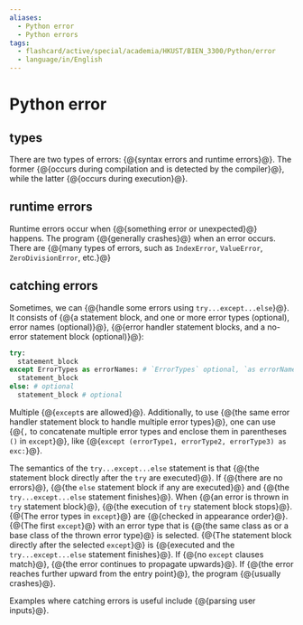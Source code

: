 ```yaml
---
aliases:
  - Python error
  - Python errors
tags:
  - flashcard/active/special/academia/HKUST/BIEN_3300/Python/error
  - language/in/English
---
```


# Python error

## types

There are two types of errors: {@{syntax errors and runtime errors}@}. The former {@{occurs during compilation and is detected by the compiler}@}, while the latter {@{occurs during execution}@}.

## runtime errors

Runtime errors occur when {@{something error or unexpected}@} happens. The program {@{generally crashes}@} when an error occurs. There are {@{many types of errors, such as `IndexError`, `ValueError`, `ZeroDivisionError`, etc.}@}

## catching errors

Sometimes, we can {@{handle some errors using `try...except...else`}@}. It consists of {@{a statement block, and one or more error types \(optional\), error names \(optional\)}@}, {@{error handler statement blocks, and a no-error statement block \(optional\)}@}:

```Python
try:
  statement_block
except ErrorTypes as errorNames: # `ErrorTypes` optional, `as errorNames` optional
  statement_block
else: # optional
  statement_block # optional
```

Multiple {@{`except`s are allowed}@}. Additionally, to use {@{the same error handler statement block to handle multiple error types}@}, one can use {@{`,` to concatenate multiple error types and enclose them in parentheses `()` in `except`}@}, like {@{`except (errorType1, errorType2, errorType3) as exc:`}@}.

The semantics of the `try...except...else` statement is that {@{the statement block directly after the `try` are executed}@}. If {@{there are no errors}@}, {@{the `else` statement block if any are executed}@} and {@{the `try...except...else` statement finishes}@}. When {@{an error is thrown in `try` statement block}@}, {@{the execution of `try` statement block stops}@}. {@{The error types in `except`}@} are {@{checked in appearance order}@}. {@{The first `except`}@} with an error type that is {@{the same class as or a base class of the thrown error type}@} is selected. {@{The statement block directly after the selected `except`}@} is {@{executed and the `try...except...else` statement finishes}@}. If {@{no `except` clauses match}@}, {@{the error continues to propagate upwards}@}. If {@{the error reaches further upward from the entry point}@}, the program {@{usually crashes}@}.

Examples where catching errors is useful include {@{parsing user inputs}@}.

